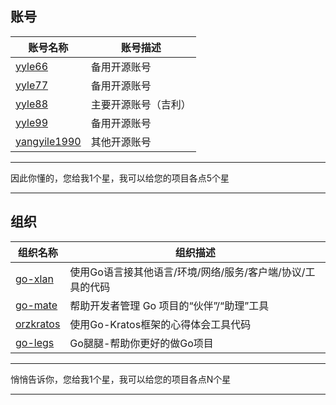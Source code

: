 ## 账号

| 账号名称                                            | 账号描述       |
|-------------------------------------------------|------------|
| [yyle66](https://github.com/yyle66)             | 备用开源账号     |
| [yyle77](https://github.com/yyle77)             | 备用开源账号     |
| [yyle88](https://github.com/yyle88)             | 主要开源账号（吉利） |
| [yyle99](https://github.com/yyle99)             | 备用开源账号     |
| [yangyile1990](https://github.com/yangyile1990) | 其他开源账号     |

---

因此你懂的，您给我1个星，我可以给您的项目各点5个星

---

## 组织

| 组织名称                                                        | 组织描述                              |
|-------------------------------------------------------------|-----------------------------------|
| [go-xlan](https://github.com/orgs/go-xlan/repositories)     | 使用Go语言接其他语言/环境/网络/服务/客户端/协议/工具的代码 |
| [go-mate](https://github.com/orgs/go-mate/repositories)     | 帮助开发者管理 Go 项目的“伙伴”/“助理”工具         |
| [orzkratos](https://github.com/orgs/orzkratos/repositories) | 使用Go-Kratos框架的心得体会工具代码            |
| [go-legs](https://github.com/orgs/go-legs/repositories)     | Go腿腿-帮助你更好的做Go项目                  |

---

悄悄告诉你，您给我1个星，我可以给您的项目各点N个星

---
